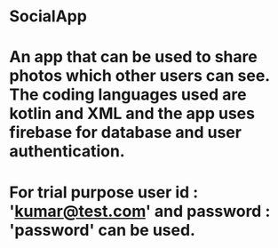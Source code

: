 # SocialApp
# An app that can be used to share photos which other users can see. The coding languages used are kotlin and XML and the app uses firebase for database and user authentication.
# For trial purpose user id : 'kumar@test.com' and password : 'password' can be used.

